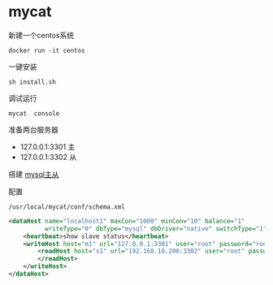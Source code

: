 # mycat

新建一个centos系统

```shell
docker run -it centos
```

一键安装

```shell
sh install.sh
```

调试运行

```shell
mycat  console
```


准备两台服务器

- 127.0.0.1:3301 主
- 127.0.0.1:3302 从

搭建 [mysql主从](mysql-master-slave/README.md)


配置

`/usr/local/mycat/conf/schema.xml`

```xml
<dataHost name="localhost1" maxCon="1000" minCon="10" balance="1"
          writeType="0" dbType="mysql" dbDriver="native" switchType="1"  slaveThreshold="100">
    <heartbeat>show slave status</heartbeat>
    <writeHost host="m1" url="127.0.0.1:3301" user="root" password="root">
        <readHost host="s1" url="192.168.10.206:3302" user="root" password="root">
        </readHost>
    </writeHost>
</dataHost>
```